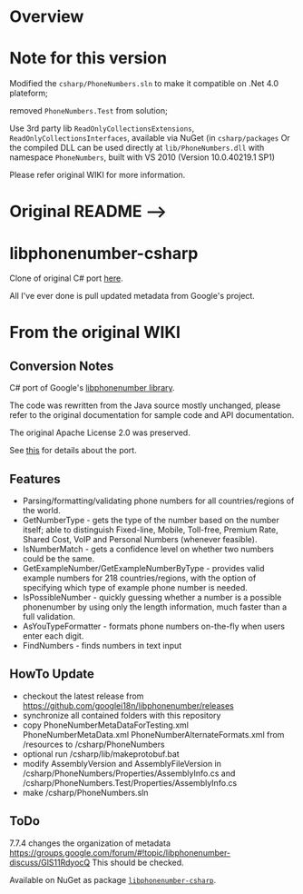 
# Overview

# Note for this version
Modified the `csharp/PhoneNumbers.sln` to make it compatible on .Net 4.0 plateform;

removed `PhoneNumbers.Test` from solution; 

Use 3rd party lib `ReadOnlyCollectionsExtensions`, `ReadOnlyCollectionsInterfaces`, available via NuGet (in `csharp/packages`
Or the compiled DLL can be used directly at `lib/PhoneNumbers.dll` with namespace `PhoneNumbers`, built with VS 2010 (Version 10.0.40219.1 SP1)

Please refer original WIKI for more information.

# Original README -->

# libphonenumber-csharp
Clone of original C# port [here](https://bitbucket.org/pmezard/libphonenumber-csharp/wiki/Home).

All I've ever done is pull updated metadata from Google's project.

# From the original WIKI
## Conversion Notes

C# port of Google's [libphonenumber library](https://github.com/googlei18n/libphonenumber).

  The code was rewritten from the Java source mostly unchanged, please refer to the original documentation for sample code and API documentation.

  The original Apache License 2.0 was preserved.

  See [this](https://github.com/aidanbebbington/libphonenumber-csharp/blob/master/csharp/README.txt "csharp/README.txt") for details about the port.

## Features

  * Parsing/formatting/validating phone numbers for all countries/regions of the world.
  * GetNumberType - gets the type of the number based on the number itself; able to distinguish Fixed-line, Mobile, Toll-free, Premium Rate, Shared Cost, VoIP and Personal Numbers (whenever feasible).
  * IsNumberMatch - gets a confidence level on whether two numbers could be the same.
  * GetExampleNumber/GetExampleNumberByType - provides valid example numbers for 218 countries/regions, with the option of specifying which type of example phone number is needed.
  * IsPossibleNumber - quickly guessing whether a number is a possible phonenumber by using only the length information, much faster than a full validation.
  * AsYouTypeFormatter - formats phone numbers on-the-fly when users enter each digit.
  * FindNumbers - finds numbers in text input 

## HowTo Update

  * checkout the latest release from https://github.com/googlei18n/libphonenumber/releases
  * synchronize all contained folders with this repository
  * copy PhoneNumberMetaDataForTesting.xml PhoneNumberMetaData.xml PhoneNumberAlternateFormats.xml from /resources to /csharp/PhoneNumbers
  * optional run /csharp/lib/makeprotobuf.bat
  * modify AssemblyVersion and AssemblyFileVersion in /csharp/PhoneNumbers/Properties/AssemblyInfo.cs and /csharp/PhoneNumbers.Test/Properties/AssemblyInfo.cs
  * make /csharp/PhoneNumbers.sln

## ToDo

7.7.4 changes the organization of metadata https://groups.google.com/forum/#!topic/libphonenumber-discuss/GlS11RdyocQ
This should be checked.

Available on NuGet as package [`libphonenumber-csharp`](https://www.nuget.org/packages/libphonenumber-csharp).

